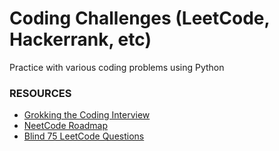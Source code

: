 # Coding Challenges (LeetCode, Hackerrank, etc)

Practice with various coding problems using Python

### RESOURCES
* [Grokking the Coding Interview](https://www.educative.io/courses/grokking-the-coding-interview)
* [NeetCode Roadmap](https://neetcode.io/roadmap)
* [Blind 75 LeetCode Questions](https://leetcode.com/discuss/general-discussion/460599/blind-75-leetcode-questions)